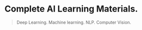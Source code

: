 # Complete AI Learning Materials.

 > Deep Learning. 
 > Machine learning.
 > NLP.
 > Computer Vision.
